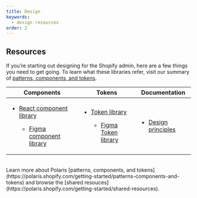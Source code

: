 ```yaml
---
title: Design
keywords:
  - design resources
order: 2
---
```


## Resources

If you’re starting out designing for the Shopify admin, here are a few things you need to get going. 
To learn what these libraries refer, visit our summary of [patterns, components, and tokens](https://polaris.shopify.com/getting-started/patterns-components-tokens).

| Components| Tokens | Documentation | 
| --------- | ------ | ------------- | 
|</li><ul><li>[React component library](https://polaris.shopify.com/components)</li><ul><li>[Figma component library](https://www.figma.com/community/file/1111360433678236702)|</li><ul><li>[Token library](https://polaris.shopify.com/tokens/colors)</li><ul><li>[Figma Token library](https://www.figma.com/community/file/1111359207966840858) | </li><ul><li>[Design principles](https://polaris.shopify.com//design/design)
<br>
Learn more about Polaris [patterns, components, and tokens](https://polaris.shopify.com/getting-started/patterns-components-and-tokens) and browse the [shared resouces](https://polaris.shopify.com/getting-started/shared-resources).